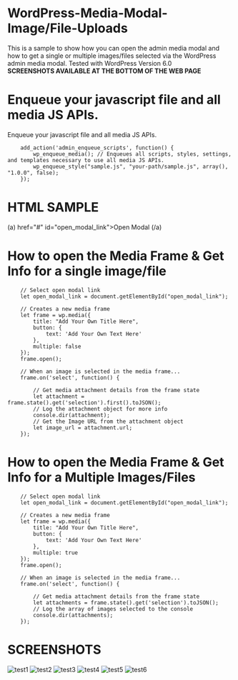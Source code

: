 # WordPress-Media-Modal-Image/File-Uploads

This is a sample to show how you can open the admin media modal and how to get a single or multiple images/files selected via the WordPress admin media modal.
Tested with WordPress Version 6.0 <br/>
<b>SCREENSHOTS AVAILABLE AT THE BOTTOM OF THE WEB PAGE</b>

# Enqueue your javascript file and all media JS APIs.

Enqueue your javascript file and all media JS APIs. 

        add_action('admin_enqueue_scripts', function() {
            wp_enqueue_media(); // Enqueues all scripts, styles, settings, and templates necessary to use all media JS APIs.
            wp_enqueue_style("sample.js", "your-path/sample.js", array(), "1.0.0", false);
        });
        
# HTML SAMPLE

(a) href="#" id="open_modal_link">Open Modal (/a)

# How to open the Media Frame & Get Info for a single image/file

        // Select open modal link
        let open_modal_link = document.getElementById("open_modal_link");

        // Creates a new media frame
        let frame = wp.media({
            title: "Add Your Own Title Here",
            button: {
                text: 'Add Your Own Text Here'
            },
            multiple: false
        });
        frame.open();

        // When an image is selected in the media frame...
        frame.on('select', function() {

            // Get media attachment details from the frame state
            let attachment = frame.state().get('selection').first().toJSON();
            // Log the attachment object for more info
            console.dir(attachment);
            // Get the Image URL from the attachment object
            let image_url = attachment.url;
        });
        
# How to open the Media Frame & Get Info for a Multiple Images/Files

        // Select open modal link
        let open_modal_link = document.getElementById("open_modal_link");

        // Creates a new media frame
        let frame = wp.media({
            title: "Add Your Own Title Here",
            button: {
                text: 'Add Your Own Text Here'
            },
            multiple: true
        });
        frame.open();

        // When an image is selected in the media frame...
        frame.on('select', function() {

            // Get media attachment details from the frame state
            let attachments = frame.state().get('selection').toJSON();
            // Log the array of images selected to the console
            console.dir(attachments);
        });

# SCREENSHOTS

![test1](https://user-images.githubusercontent.com/79761312/178506838-2e4cff20-f992-4553-8086-4686f7c4f15a.PNG)
![test2](https://user-images.githubusercontent.com/79761312/178506874-4c9d711e-dde0-4849-baeb-3bd585f8b3fa.PNG)
![test3](https://user-images.githubusercontent.com/79761312/178506901-c8e23456-b3bc-4230-95fa-0880ef89fa83.PNG)
![test4](https://user-images.githubusercontent.com/79761312/178506945-510be71a-0474-46ee-aa24-448c6163d070.PNG)
![test5](https://user-images.githubusercontent.com/79761312/178507016-858b81f7-8f0a-4129-94ac-017412c077a7.PNG)
![test6](https://user-images.githubusercontent.com/79761312/178507040-65318d60-d703-47a0-8a23-d925a3943105.PNG)




